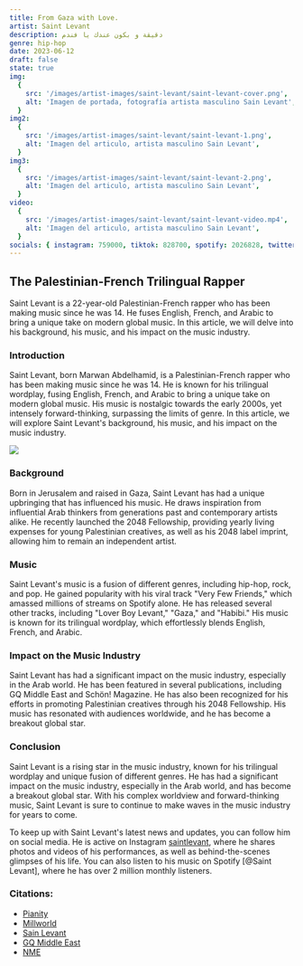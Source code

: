 ```yaml
---
title: From Gaza with Love.
artist: Saint Levant
description: دقيقة و بكون عندك يا فندم
genre: hip-hop
date: 2023-06-12
draft: false
state: true
img:
  {
    src: '/images/artist-images/saint-levant/saint-levant-cover.png',
    alt: 'Imagen de portada, fotografía artista masculino Sain Levant',
  }
img2:
  {
    src: '/images/artist-images/saint-levant/saint-levant-1.png',
    alt: 'Imagen del articulo, artista masculino Sain Levant',
  }
img3:
  {
    src: '/images/artist-images/saint-levant/saint-levant-2.png',
    alt: 'Imagen del articulo, artista masculino Sain Levant',
  }
video:
  {
    src: '/images/artist-images/saint-levant/saint-levant-video.mp4',
    alt: 'Imagen del articulo, artista masculino Sain Levant',
  }
socials: { instagram: 759000, tiktok: 828700, spotify: 2026828, twitter: 0 }
---
```


<h2 class="font-extrabold mb-4 text-2xl">The Palestinian-French Trilingual Rapper</h2>

Saint Levant is a 22-year-old Palestinian-French rapper who has been making music since he was 14. He fuses English, French, and Arabic to bring a unique take on modern global music. In this article, we will delve into his background, his music, and his impact on the music industry.

<h3 class="font-extrabold mb-4 text-xl">Introduction</h3>

Saint Levant, born Marwan Abdelhamid, is a Palestinian-French rapper who has been making music since he was 14. He is known for his trilingual wordplay, fusing English, French, and Arabic to bring a unique take on modern global music. His music is nostalgic towards the early 2000s, yet intensely forward-thinking, surpassing the limits of genre. In this article, we will explore Saint Levant's background, his music, and his impact on the music industry.

<img class='aspect-square object-cover my-4 rounded-lg' src="/images/artist-images/saint-levant/saint-levant-1.png"/>

### Background

Born in Jerusalem and raised in Gaza, Saint Levant has had a unique upbringing that has influenced his music. He draws inspiration from influential Arab thinkers from generations past and contemporary artists alike. He recently launched the 2048 Fellowship, providing yearly living expenses for young Palestinian creatives, as well as his 2048 label imprint, allowing him to remain an independent artist.

### Music

Saint Levant's music is a fusion of different genres, including hip-hop, rock, and pop. He gained popularity with his viral track "Very Few Friends," which amassed millions of streams on Spotify alone. He has released several other tracks, including "Lover Boy Levant," "Gaza," and "Habibi." His music is known for its trilingual wordplay, which effortlessly blends English, French, and Arabic.

### Impact on the Music Industry

Saint Levant has had a significant impact on the music industry, especially in the Arab world. He has been featured in several publications, including GQ Middle East and Schön! Magazine. He has also been recognized for his efforts in promoting Palestinian creatives through his 2048 Fellowship. His music has resonated with audiences worldwide, and he has become a breakout global star.

### Conclusion

Saint Levant is a rising star in the music industry, known for his trilingual wordplay and unique fusion of different genres. He has had a significant impact on the music industry, especially in the Arab world, and has become a breakout global star. With his complex worldview and forward-thinking music, Saint Levant is sure to continue to make waves in the music industry for years to come.

To keep up with Saint Levant's latest news and updates, you can follow him on social media. He is active on Instagram [saintlevant](https://www.instagram.com/saintlevant/), where he shares photos and videos of his performances, as well as behind-the-scenes glimpses of his life. You can also listen to his music on Spotify [@Saint Levant], where he has over 2 million monthly listeners.

### Citations:

- [Pianity](https://pianity.com/saint-levant)
- [Millworld](https://www.milleworld.com/rising-star-saint-levant-success/)
- [Sain Levant](https://www.saintlevant.com/about)
- [GQ Middle East](https://www.gqmiddleeast.com/features/arab-rapper-saint-levant)
- [NME](https://www.nme.com/features/music-interviews/saint-levant-from-gaza-with-love-ep-interview-radar-3428322)
